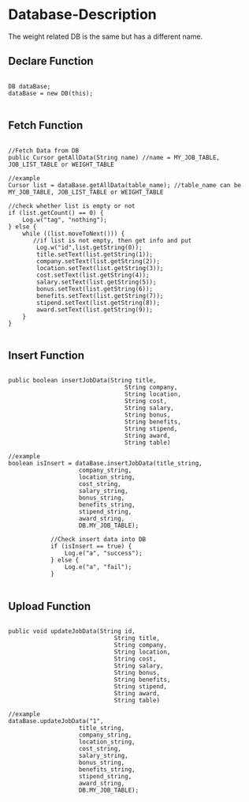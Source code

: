 # Database-Description

The weight related DB is the same but has a different name.

## Declare Function

<pre>
<code>
DB dataBase;
dataBase = new DB(this);
</code>
</pre>


## Fetch Function

<pre>
<code>
//Fetch Data from DB
public Cursor getAllData(String name) //name = MY_JOB_TABLE, JOB_LIST_TABLE or WEIGHT_TABLE 

//example
Cursor list = dataBase.getAllData(table_name); //table_name can be MY_JOB_TABLE, JOB_LIST_TABLE or WEIGHT_TABLE

//check whether list is empty or not
if (list.getCount() == 0) {
    Log.w("tag", "nothing");
} else {
    while ((list.moveToNext())) {
       //if list is not empty, then get info and put 
        Log.w("id",list.getString(0));
        title.setText(list.getString(1));
        company.setText(list.getString(2));
        location.setText(list.getString(3));
        cost.setText(list.getString(4));
        salary.setText(list.getString(5));
        bonus.setText(list.getString(6));
        benefits.setText(list.getString(7));
        stipend.setText(list.getString(8));
        award.setText(list.getString(9));
    }
}
</code>
</pre>

## Insert Function

<pre>
<code>
public boolean insertJobData(String title,
                                 String company,
                                 String location,
                                 String cost,
                                 String salary,
                                 String bonus,
                                 String benefits,
                                 String stipend,
                                 String award,
                                 String table) 

//example 
boolean isInsert = dataBase.insertJobData(title_string,
                    company_string,
                    location_string,
                    cost_string,
                    salary_string,
                    bonus_string,
                    benefits_string,
                    stipend_string,
                    award_string,
                    DB.MY_JOB_TABLE);
                    
            //Check insert data into DB
            if (isInsert == true) {
                Log.e("a", "success");
            } else {
                Log.e("a", "fail");
            }
</code>
</pre>

## Upload Function

<pre>
<code>
public void updateJobData(String id,
                              String title,
                              String company,
                              String location,
                              String cost,
                              String salary,
                              String bonus,
                              String benefits,
                              String stipend,
                              String award,
                              String table)
                              
//example
dataBase.updateJobData("1",
                    title_string,
                    company_string,
                    location_string,
                    cost_string,
                    salary_string,
                    bonus_string,
                    benefits_string,
                    stipend_string,
                    award_string,
                    DB.MY_JOB_TABLE);
<pre>
<code>

